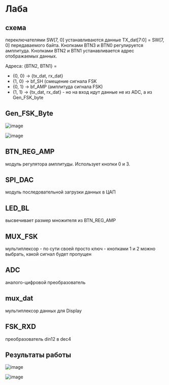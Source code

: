 # Лаба

## схема

переключателями SW[7, 0] устанавливаются данные TX_dat[7:0] = SW[7, 0] передаваемого байта.
Кнопками BTN3 и BTN0 регулируется амплитуда.
Кнопками BTN2 и BTN1 устанавливается адрес отображаемых данных.

Адреса:
{BTN2, BTN1} = 

* {0, 0} -> {tx_dat, rx_dat}
* {1, 0} -> bf_SH (смещение сигнала FSK
* {0, 1} -> bf_AMP (амплитуда сигнала FSK)
* {1, 1} -> {tx_dat, rx_dat} - но на вход идут данные не из ADC, а из Gen_FSK_byte

## Gen_FSK_Byte

![image](https://user-images.githubusercontent.com/25401699/224258348-38c7e359-6923-4a0c-92de-46e72de074c6.png)

![image](https://user-images.githubusercontent.com/25401699/224258462-0b66813a-a5ce-4fc4-b4fc-93ea41290cd9.png)

## BTN_REG_AMP

модуль регулятора амплитуды.
Использует кнопки 0 и 3. 

## SPI_DAC

модуль последовательной загрузки данных в ЦАП

## LED_BL

высвечивает размер множителя из BTN_REG_AMP

## MUX_FSK

мультиплексор - по сути своей просто ключ - кнопками 1 и 2 можно выбрать, какой сигнал будет пропущен

## ADC

аналого-цифровой преобразователь

## mux_dat

мультиплексор данных для Display

## FSK_RXD

преобразователь din12 в dec4

## Результаты работы

![image](https://user-images.githubusercontent.com/25401699/224286492-872e3b15-c15c-4a95-ac33-875d775c9184.png)

![image](https://user-images.githubusercontent.com/25401699/224286549-b9ff2779-abef-4e7b-a64d-2f9d49875a7d.png)

